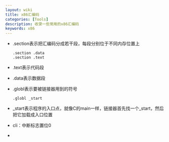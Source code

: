 ```yaml
---
layout: wiki
title: x86汇编码
categories: [Tools]
description: 收录一些常用的x86汇编码
keywords: x86
---
```


- .section表示把汇编码分成若干段，每段分别位于不同内存位置上

  ```assembly
  .section .data
  .section .text
  ```

  

- .text表示代码段

- .data表示数据段

- .globl表示要被链接器用到的符号

  ```assembly
  .globl _start
  ```

- _start表示程序的入口点，就像C的main一样，链接器首先找一个\_start，然后把它加载成入口位置

- cli：中断标志置位0
- 